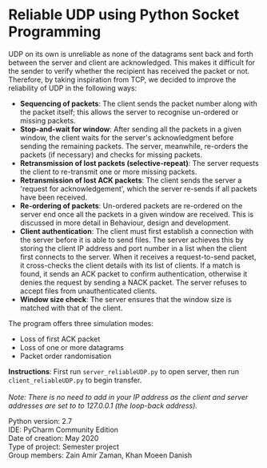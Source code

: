 # Reliable UDP using Python Socket Programming

UDP on its own is unreliable as none of the datagrams sent back and forth between the server and client are acknowledged. This makes it difficult for the sender to verify whether the recipient has received the packet or not. Therefore, by taking inspiration from TCP, we decided to improve the reliability of UDP in the following ways:
* **Sequencing of packets**: The client sends the packet number along with the packet itself; this allows the server to recognise un-ordered or missing packets.
* **Stop-and-wait for window**: After sending all the packets in a given window, the client waits for the server's acknowledgment before sending the remaining packets. The server, meanwhile, re-orders the packets (if necessary) and checks for missing packets.
* **Retransmission of lost packets (selective-repeat)**: The server requests the client to re-transmit one or more missing packets.
* **Retransmission of lost ACK packets**: The client sends the server a 'request for acknowledgement', which the server re-sends if all packets have been received.
* **Re-ordering of packets**: Un-ordered packets are re-ordered on the server end once all the packets in a given window are received. This is discussed in more detail in Behaviour, design and development.
* **Client authentication**: The client must first establish a connection with the server before it is able to send files. The server achieves this by storing the client IP address and port number in a list when the client first connects to the server. When it receives a request-to-send packet, it cross-checks the client details with its list of clients. If a match is found, it sends an ACK packet to confirm authentication, otherwise it denies the request by sending a NACK packet. The server refuses to accept files from unauthenticated clients.
* **Window size check**: The server ensures that the window size is matched with that of the client. 

The program offers three simulation modes:
* Loss of first ACK packet
* Loss of one or more datagrams
* Packet order randomisation

**Instructions**: First run <code>server_reliableUDP.py</code> to open server, then run <code>client_reliableUDP.py</code> to begin transfer.  
</br  >
*Note: There is no need to add in your IP address as the client and server addresses are set to to 127.0.0.1 (the loop-back address).*

Python version: 2.7  
IDE: PyCharm Community Edition  
Date of creation: May 2020  
Type of project: Semester project  
Group members: Zain Amir Zaman, Khan Moeen Danish
